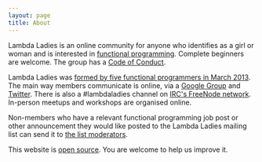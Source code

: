 ```yaml
---
layout: page
title: About 
---
```


Lambda Ladies is an online community for anyone who identifies as a girl or woman and is interested in [functional programming](http://en.wikipedia.org/wiki/Functional_programming). Complete beginners are welcome. The group has a [Code of Conduct](/code-of-conduct).

Lambda Ladies was [formed by five functional programmers in March 2013](http://www.lambdaladies.com/2013/05/04/the-lambda-ladies-story/). The main way members communicate is online, via a [Google Group](https://groups.google.com/forum/#!forum/lambda-ladies-functional) and [Twitter](http://twitter.com/lambdaladies). There is also a #lambdaladies channel on [IRC's FreeNode network](https://freenode.net). In-person meetups and workshops are organised online.

Non-members who have a relevant functional programming job post or other announcement they would like posted to the Lambda Ladies mailing list can send it to [the list moderators](https://groups.google.com/d/contactowner/lambda-ladies-functional).

This website is [open source](https://github.com/lambdaladies/lambdaladies.com). You are welcome to help us improve it.

